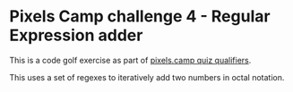 # Pixels Camp challenge 4 - Regular Expression adder

This is a code golf exercise as part of [pixels.camp quiz qualifiers](http://quizchallenges.pixels.camp/challenge4.html).

This uses a set of regexes to iteratively add two numbers in octal notation.

